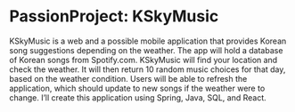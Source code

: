 # PassionProject: KSkyMusic

KSkyMusic is a web and a possible mobile application that provides Korean song suggestions depending on the weather. The app will hold a database of Korean songs from Spotify.com. KSkyMusic will find your location and check the weather. It will then return 10 random music choices for that day, based on the weather condition. Users will be able to refresh the application, which should update to new songs if the weather were to change.
I’ll create this application using Spring, Java, SQL, and React.
